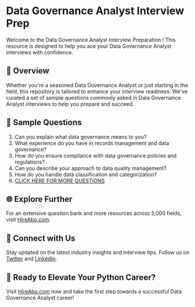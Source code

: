 # Data Governance Analyst Interview Prep

Welcome to the Data Governance Analyst Interview Preparation ! This resource is designed to help you ace your Data Governance Analyst interviews with confidence.

## 🚀 Overview

Whether you're a seasoned Data Governance Analyst or just starting in the field, this repository is tailored to enhance your interview readiness. We've curated a set of sample questions commonly asked in Data Governance Analyst interviews to help you prepare and succeed.

## 📝 Sample Questions

1. Can you explain what data governance means to you?
2. What experience do you have in records management and data governance?
3. How do you ensure compliance with data governance policies and regulations?
4. Can you describe your approach to data quality management?
5. How do you handle data classification and categorization?
6. [CLICK HERE FOR MORE QUESTIONS](https://hireabo.com/job/18_3_20/Data%20Governance%20Analyst)

## 🌐 Explore Further

For an extensive question bank and more resources across 5,000 fields, visit [HireAbo.com](https://www.hireabo.com).

## 📱 Connect with Us

Stay updated on the latest industry insights and interview tips. Follow us on [Twitter](https://twitter.com/hireabo) and [LinkedIn](https://www.linkedin.com/in/hire-abo-3609972a8/).

## 🚀 Ready to Elevate Your Python Career?

Visit [HireAbo.com](https://www.hireabo.com) now and take the first step towards a successful Data Governance Analyst career!